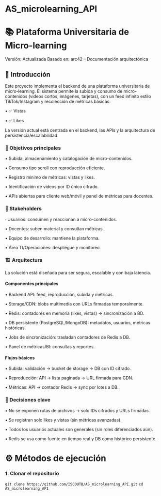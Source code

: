 # AS_microlearning_API
# 📚 Plataforma Universitaria de Micro-learning

Versión: Actualizada
Basado en: arc42 – Documentación arquitectónica

## 🚀 Introducción

Este proyecto implementa el backend de una plataforma universitaria de micro-learning.
El sistema permite la subida y consumo de micro-contenidos (videos cortos, imágenes, tarjetas), con un feed infinito estilo TikTok/Instagram y recolección de métricas básicas:

• ✅ Vistas

• ✅ Likes

La versión actual está centrada en el backend, las APIs y la arquitectura de persistencia/escalabilidad.

### 🎯 Objetivos principales

• Subida, almacenamiento y catalogación de micro-contenidos.

• Consumo tipo scroll con reproducción eficiente.

• Registro mínimo de métricas: vistas y likes.

• Identificación de videos por ID único cifrado.

• APIs abiertas para cliente web/móvil y panel de métricas para docentes.

### 👥 Stakeholders

∙ Usuarios: consumen y reaccionan a micro-contenidos.

• Docentes: suben material y consultan métricas.

• Equipo de desarrollo: mantiene la plataforma.

• Área TI/Operaciones: despliegue y monitoreo.

### 🏗️ Arquitectura

La solución está diseñada para ser segura, escalable y con baja latencia.

#### Componentes principales

• Backend API: feed, reproducción, subida y métricas.

• Storage/CDN: blobs multimedia con URLs firmadas temporalmente.

• Redis: contadores en memoria (likes, vistas) → sincronización a BD.

• DB persistente (PostgreSQL/MongoDB): metadatos, usuarios, métricas históricas.

• Jobs de sincronización: trasladan contadores de Redis a DB.

• Panel de métricas/BI: consultas y reportes.

#### Flujos básicos

• Subida: validación → bucket de storage → DB con ID cifrado.

• Reproducción: API → lista paginada → URL firmada para CDN.

• Métricas: API → contador Redis → sync por lotes a DB.

### 🔐 Decisiones clave

• No se exponen rutas de archivos → solo IDs cifrados y URLs firmadas.

• Se registran solo likes y vistas (sin métricas avanzadas).

• Todos los usuarios actuales son generales (sin roles diferenciados aún).

• Redis se usa como fuente en tiempo real y DB como histórico persistente.

# ⚙️ Métodos de ejecución
### 1. Clonar el repositorio
`git clone https://github.com/ISCOUTB/AS_microlearning_API.git`
`cd AS_microlearning_API`

